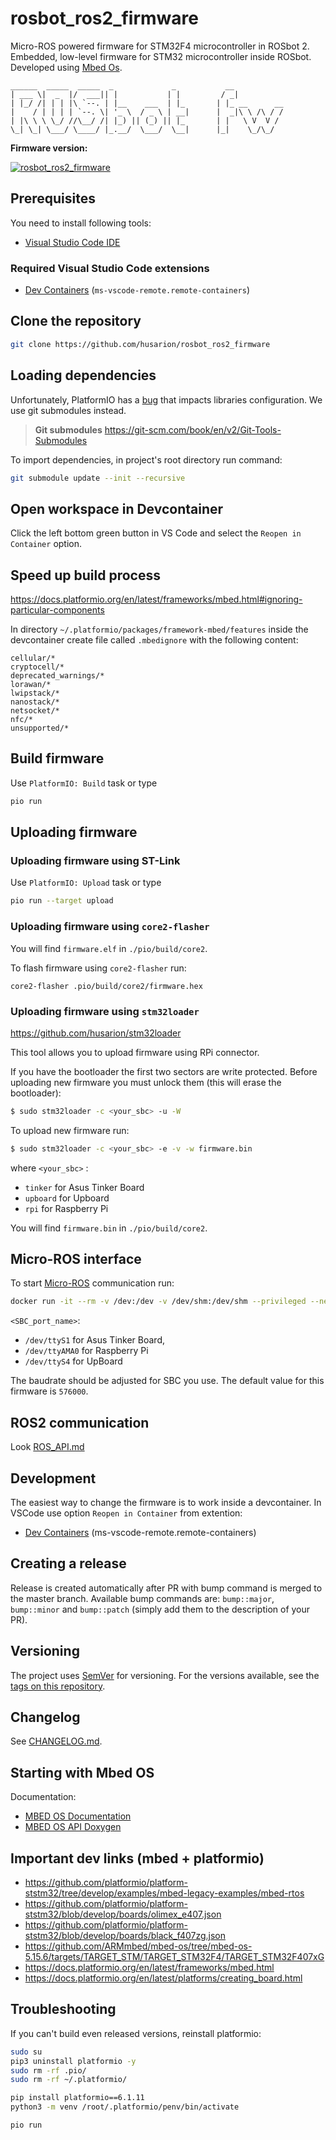 # rosbot_ros2_firmware
Micro-ROS powered firmware for STM32F4 microcontroller in ROSbot 2. Embedded, low-level firmware for STM32 microcontroller inside ROSbot. Developed using [Mbed Os](https://os.mbed.com/mbed-os/).

```
______  _____  _____  _             _           __
| ___ \|  _  |/  ___|| |           | |         / _|
| |_/ /| | | |\ `--. | |__    ___  | |_       | |_ __      __
|    / | | | | `--. \| '_ \  / _ \ | __|      |  _|\ \ /\ / /
| |\ \ \ \_/ //\__/ /| |_) || (_) || |_       | |   \ V  V /
\_| \_| \___/ \____/ |_.__/  \___/  \__|      |_|    \_/\_/
```
**Firmware version:**

[![rosbot_ros2_firmware](https://img.shields.io/github/v/release/husarion/rosbot_ros2_firmware)](https://github.com/husarion/rosbot_ros2_firmware/releases/latest)

## Prerequisites
You need to install following tools:
* [Visual Studio Code IDE](https://code.visualstudio.com/)

### Required Visual Studio Code extensions
* [Dev Containers](https://marketplace.visualstudio.com/items?itemName=ms-vscode-remote.remote-containers) (`ms-vscode-remote.remote-containers`)

## Clone the repository
```bash
git clone https://github.com/husarion/rosbot_ros2_firmware
```

## Loading dependencies
Unfortunately, PlatformIO has a [bug](https://github.com/platformio/platform-ststm32/issues/491) that impacts libraries configuration. We use git submodules instead.

> **Git submodules**
> https://git-scm.com/book/en/v2/Git-Tools-Submodules

To import dependencies, in project's root directory run command:

```bash
git submodule update --init --recursive
```

## Open workspace in Devcontainer
Click the left bottom green button in VS Code and select the `Reopen in Container` option.

## Speed up build process
https://docs.platformio.org/en/latest/frameworks/mbed.html#ignoring-particular-components

In directory `~/.platformio/packages/framework-mbed/features` inside the devcontainer create file called `.mbedignore` with the following content:

```
cellular/*
cryptocell/*
deprecated_warnings/*
lorawan/*
lwipstack/*
nanostack/*
netsocket/*
nfc/*
unsupported/*
```

## Build firmware
Use `PlatformIO: Build` task or type
```bash
pio run
```

## Uploading firmware

### Uploading firmware using ST-Link
Use `PlatformIO: Upload` task or type
```bash
pio run --target upload
```

### Uploading firmware using `core2-flasher`
You will find `firmware.elf` in `./pio/build/core2`.


To flash firmware using `core2-flasher` run:
```
core2-flasher .pio/build/core2/firmware.hex
```

### Uploading firmware using `stm32loader`
https://github.com/husarion/stm32loader

This tool allows you to upload firmware using RPi connector.

If you have the bootloader the first two sectors are write protected. Before uploading new firmware you must unlock them (this will erase the bootloader):

```bash
$ sudo stm32loader -c <your_sbc> -u -W
```

To upload new firmware run:
```bash
$ sudo stm32loader -c <your_sbc> -e -v -w firmware.bin
```

where `<your_sbc>` :
* `tinker` for Asus Tinker Board
* `upboard` for Upboard
* `rpi` for Raspberry Pi

You will find `firmware.bin` in `./pio/build/core2`.

## Micro-ROS interface
To start [Micro-ROS](https://micro.ros.org/) communication run:

```bash
docker run -it --rm -v /dev:/dev -v /dev/shm:/dev/shm --privileged --net=host microros/micro-ros-agent:humble serial -D <SBC_port_name>  serial -b 576000
```

`<SBC_port_name>`:
- `/dev/ttyS1` for Asus Tinker Board,
- `/dev/ttyAMA0` for Raspberry Pi
- `/dev/ttyS4` for UpBoard

The baudrate should be adjusted for SBC you use. The default value for this firmware is `576000`.

## ROS2 communication
Look [ROS_API.md](./ROS_API.md)

## Development
The easiest way to change the firmware is to work inside a devcontainer.
In VSCode use option `Reopen in Container` from extention:
- [Dev Containers](https://marketplace.visualstudio.com/items?itemName=ms-vscode-remote.remote-containers) (ms-vscode-remote.remote-containers)

## Creating a release

Release is created automatically after PR with bump command is merged to the master branch. Available bump commands are: `bump::major`, `bump::minor` and `bump::patch` (simply add them to the description of your PR).

## Versioning

The project uses [SemVer](http://semver.org/) for versioning. For the versions available, see the [tags on this repository](https://github.com/husarion/rosbot-firmware-new/tags).

## Changelog

See [CHANGELOG.md](CHANGELOG.md).

## Starting with Mbed OS

Documentation:
* [MBED OS Documentation](https://os.mbed.com/docs/v5.14/)
* [MBED OS API Doxygen](https://os.mbed.com/docs/v5.14/mbed-os-api-doxy/modules.html)


## Important dev links (mbed + platformio)
* https://github.com/platformio/platform-ststm32/tree/develop/examples/mbed-legacy-examples/mbed-rtos
* https://github.com/platformio/platform-ststm32/blob/develop/boards/olimex_e407.json
* https://github.com/platformio/platform-ststm32/blob/develop/boards/black_f407zg.json
* https://github.com/ARMmbed/mbed-os/tree/mbed-os-5.15.6/targets/TARGET_STM/TARGET_STM32F4/TARGET_STM32F407xG
* https://docs.platformio.org/en/latest/frameworks/mbed.html
* https://docs.platformio.org/en/latest/platforms/creating_board.html


## Troubleshooting

If you can't build even released versions, reinstall platformio:

```bash
sudo su
pip3 uninstall platformio -y
sudo rm -rf .pio/
sudo rm -rf ~/.platformio/

pip install platformio==6.1.11
python3 -m venv /root/.platformio/penv/bin/activate

pio run
```